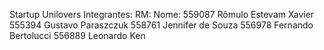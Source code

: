 Startup Unilovers
Integrantes:
RM:                   Nome:
559087                Rômulo Estevam Xavier
555394                Gustavo Paraszczuk 
558761                Jennifer de Souza
556978                Fernando Bertolucci
556889                Leonardo Ken
